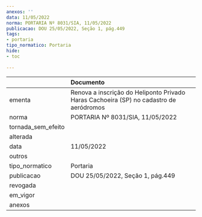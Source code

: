 ```yaml
---
anexos: ''
data: 11/05/2022
norma: PORTARIA Nº 8031/SIA, 11/05/2022
publicacao: DOU 25/05/2022, Seção 1, pág.449
tags:
- portaria
tipo_normatico: Portaria
hide: 
- toc 
 
---
```


|                    | Documento                                                                              |
|:-------------------|:---------------------------------------------------------------------------------------|
| ementa             | Renova a inscrição do Heliponto Privado Haras Cachoeira (SP) no cadastro de aeródromos |
| norma              | PORTARIA Nº 8031/SIA, 11/05/2022                                                       |
| tornada_sem_efeito |                                                                                        |
| alterada           |                                                                                        |
| data               | 11/05/2022                                                                             |
| outros             |                                                                                        |
| tipo_normatico     | Portaria                                                                               |
| publicacao         | DOU 25/05/2022, Seção 1, pág.449                                                       |
| revogada           |                                                                                        |
| em_vigor           |                                                                                        |
| anexos             |                                                                                        |